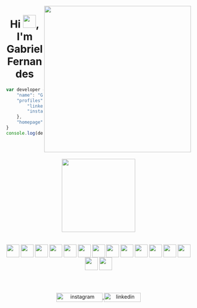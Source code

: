 <br><br>

<img align="right" height="400px" src="https://i.imgur.com/iBkDXbT.png"/>

<h1 align="center">Hi <img width="35px" src="https://image.emojipng.com/109/13791109.png">, I'm Gabriel Fernandes</h1>


``` js
var developer = {
    "name": "Gabriel Fernandes",
    "profiles": {
        "linkedIn": "https://linkedin.com/in/gabezk",
        "instagram": "https://instagram.com/gabrielfern__/"
    },
    "homepage": "https://github.com/gaabezk"
}
console.log(developer)
```
<br><br>

<div align="center">
  <img height="200px" src="https://github-readme-stats.vercel.app/api/top-langs/?username=gaabezk&layout=compact&langs_count=7&theme=midnight-purple"/>
</div>
<br><br>
<div align="center">
  
  <img align="center" width="35" src="https://cdn.jsdelivr.net/gh/devicons/devicon/icons/java/java-original.svg" />
  <img align="center" width="35" src="https://cdn.jsdelivr.net/gh/devicons/devicon/icons/python/python-original.svg" />
  <img align="center" width="35" src="https://cdn.jsdelivr.net/gh/devicons/devicon/icons/csharp/csharp-original.svg" />
  <img align="center" width="35" src="https://cdn.jsdelivr.net/gh/devicons/devicon/icons/spring/spring-original.svg" />
  <img align="center" width="35" src="https://cdn.jsdelivr.net/gh/devicons/devicon/icons/dotnetcore/dotnetcore-original.svg" />
  <img align="center" width="35" src="https://cdn.jsdelivr.net/gh/devicons/devicon/icons/photoshop/photoshop-line.svg" />
  <img align="center" width="35" src="https://cdn.jsdelivr.net/gh/devicons/devicon/icons/git/git-original.svg" />
  <img align="center" width="35" src="https://cdn.jsdelivr.net/gh/devicons/devicon/icons/html5/html5-original.svg" />
  <img align="center" width="35" src="https://cdn.jsdelivr.net/gh/devicons/devicon/icons/css3/css3-original.svg" />
  <img align="center" width="35" src="https://cdn.jsdelivr.net/gh/devicons/devicon/icons/javascript/javascript-plain.svg" />
  <img align="center" width="35" src="https://cdn.jsdelivr.net/gh/devicons/devicon/icons/typescript/typescript-original.svg" />
  <img align="center" width="35" src="https://cdn.jsdelivr.net/gh/devicons/devicon/icons/nodejs/nodejs-original.svg" />
  <img align="center" width="35" src="https://cdn.jsdelivr.net/gh/devicons/devicon/icons/react/react-original.svg" />
  <img align="center" width="35" src="https://cdn.jsdelivr.net/gh/devicons/devicon/icons/postgresql/postgresql-original.svg" />
  <img align="center" width="35" src="https://cdn.jsdelivr.net/gh/devicons/devicon/icons/intellij/intellij-original.svg" />
      
</div>
  
  
<br><br>

<p align="center">
 <a href="https://instagram.com/gabrielfern__/" target="_blank">
 <img align="center" height="25" width="126" src="https://img.shields.io/badge/-gabrielfern__-05122A?style=flat&logo=instagram" alt="instagram"/>
</a>
<a href="https://www.linkedin.com/in/gabezk/" target="_blank">
  <img align="center" height="25" width="100" src="https://img.shields.io/badge/-gabezk-05122A?style=flat&logo=linkedin" alt="linkedin"/>
</a>

